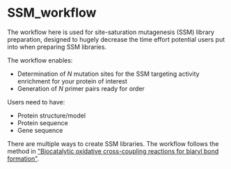# SSM_workflow

The workflow here is used for site-saturation mutagenesis (SSM) library preparation, designed to hugely decrease the time effort potential users put into when preparing SSM libraries.

The workflow enables:

- Determination of *N* mutation sites for the SSM targeting activity enrichment for your protein of interest
- Generation of *N* primer pairs ready for order

Users need to have:

- Protein structure/model
- Protein sequence
- Gene sequence

There are multiple ways to create SSM libraries. The workflow follows the method in ["Biocatalytic oxidative cross-coupling reactions for biaryl bond formation"](https://www.nature.com/articles/s41586-021-04365-7#Sec3).


